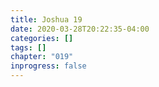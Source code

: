 ```yaml
---
title: Joshua 19
date: 2020-03-28T20:22:35-04:00
categories: []
tags: []
chapter: "019"
inprogress: false
---
```


